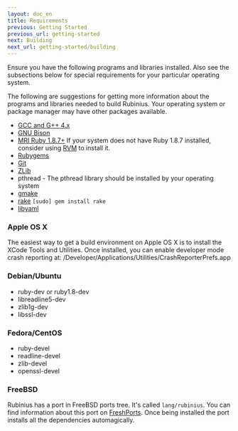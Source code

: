```yaml
---
layout: doc_en
title: Requirements
previous: Getting Started
previous_url: getting-started
next: Building
next_url: getting-started/building
---
```


Ensure you have the following programs and libraries installed. Also see the
subsections below for special requirements for your particular operating
system.

The following are suggestions for getting more information about the programs
and libraries needed to build Rubinius. Your operating system or package
manager may have other packages available.

  * [GCC and G++ 4.x](http://gcc.gnu.org/)
  * [GNU Bison](http://www.gnu.org/software/bison/)
  * [MRI Ruby 1.8.7+](http://www.ruby-lang.org/) If your system does not have
    Ruby 1.8.7 installed, consider using [RVM](https://rvm.beginrescueend.com/)
    to install it.
  * [Rubygems](http://www.rubygems.org/)
  * [Git](http://git.or.cz/)
  * [ZLib](http://www.zlib.net/)
  * pthread - The pthread library should be installed by your operating system
  * [gmake](http://savannah.gnu.org/projects/make/)
  * [rake](http://rake.rubyforge.org/) `[sudo] gem install rake`
  * [libyaml](http://pyyaml.org/wiki/LibYAML)


### Apple OS X

The easiest way to get a build environment on Apple OS X is to install the
XCode Tools and Utilities. Once installed, you can enable developer mode crash
reporting at: /Developer/Applications/Utilities/CrashReporterPrefs.app


### Debian/Ubuntu

  * ruby-dev or ruby1.8-dev
  * libreadline5-dev
  * zlib1g-dev
  * libssl-dev

### Fedora/CentOS

  * ruby-devel
  * readline-devel
  * zlib-devel
  * openssl-devel

### FreeBSD

Rubinius has a port in FreeBSD ports tree. It's called `lang/rubinius`. You
can find information about this port on [FreshPorts](http://www.freshports.org/lang/rubinius/). Once being
installed the port installs all the dependencies automagically.
